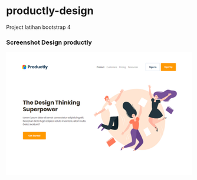 # productly-design
Project latihan bootstrap 4

### Screenshot Design productly
![Gambar design productly](https://github.com/arvnabil/productly-design/blob/master/thumbnail.jpg)

